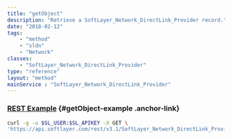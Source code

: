 ```yaml
---
title: "getObject"
description: "Retrieve a SoftLayer_Network_DirectLink_Provider record."
date: "2018-02-12"
tags:
    - "method"
    - "sldn"
    - "Network"
classes:
    - "SoftLayer_Network_DirectLink_Provider"
type: "reference"
layout: "method"
mainService : "SoftLayer_Network_DirectLink_Provider"
---
```


### [REST Example](#getObject-example) <a href="/article/rest/"><i class="fas fa-question"></i></a> {#getObject-example .anchor-link} 
```bash
curl -g -u $SL_USER:$SL_APIKEY -X GET \
'https://api.softlayer.com/rest/v3.1/SoftLayer_Network_DirectLink_Provider/{SoftLayer_Network_DirectLink_ProviderID}/getObject'
```
